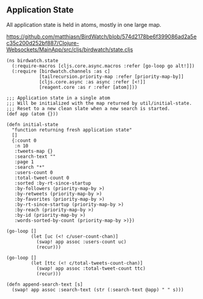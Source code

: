 ## Application State

All application state is held in atoms, mostly in one large map. 

https://github.com/matthiasn/BirdWatch/blob/574d2178be6f399086ad2a5ec35c200d252bf887/Clojure-Websockets/MainApp/src/cljs/birdwatch/state.cljs

~~~
(ns birdwatch.state
  (:require-macros [cljs.core.async.macros :refer [go-loop go alt!]])
  (:require [birdwatch.channels :as c]
            [tailrecursion.priority-map :refer [priority-map-by]]
            [cljs.core.async :as async :refer [<!]]
            [reagent.core :as r :refer [atom]]))

;;; Application state in a single atom
;;; Will be initialized with the map returned by util/initial-state.
;;; Reset to a new clean slate when a new search is started.
(def app (atom {}))

(defn initial-state
  "function returning fresh application state"
  []
  {:count 0
   :n 10
   :tweets-map {}
   :search-text ""
   :page 1
   :search "*"
   :users-count 0
   :total-tweet-count 0
   :sorted :by-rt-since-startup
   :by-followers (priority-map-by >)
   :by-retweets (priority-map-by >)
   :by-favorites (priority-map-by >)
   :by-rt-since-startup (priority-map-by >)
   :by-reach (priority-map-by >)
   :by-id (priority-map-by >)
   :words-sorted-by-count (priority-map-by >)})

(go-loop []
         (let [uc (<! c/user-count-chan)]
           (swap! app assoc :users-count uc)
           (recur)))

(go-loop []
         (let [ttc (<! c/total-tweets-count-chan)]
           (swap! app assoc :total-tweet-count ttc)
           (recur)))

(defn append-search-text [s]
  (swap! app assoc :search-text (str (:search-text @app) " " s)))
~~~

